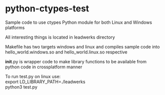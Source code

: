 python-ctypes-test
==================

Sample code to use ctypes Python module for both Linux and Windows platforms  

All interesting things is located in leadwerks directory  

Makefile has two targets windows and linux and compiles
sample code into hello_world.windows.so and hello_world.linux.so respective  

__init__.py is wrapper code to make library functions to be available from
python code in crossplatform manner  

To run test.py on linux use:  
export LD_LIBRARY_PATH=./leadwerks  
python3 test.py
